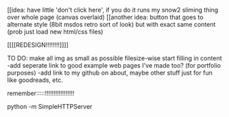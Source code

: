  [[idea: have little 'don't click here', if you do it runs my snow2 sliming thing over whole page (canvas overlaid)
    [[another idea: button that goes to alternate style (8bit msdos retro sort of look) but with exact same content (prob just load new html/css files)




[[[[REDESIGN!!!!!!!!]]]]




TO DO: 
make all img as small as possible filesize-wise
start filling in content
-add seperate link to good example web pages I've made too? (for portfolio purposes)
-add link to my github on about, maybe other stuff just for fun like goodreads, etc.



remember:::::!!!!!!!!!!!!!!!!!

  python -m SimpleHTTPServer